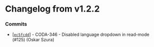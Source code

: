 # Changelog from v1.2.2
### Commits
* [[`ec5fcdd`](http://github.com/coda-it/gowebapp/commit/ec5fcdd9e1e70498420ceb54a09665747d948709)] - CODA-346 - Disabled language dropdown in read-mode (#125) (Oskar Szura)